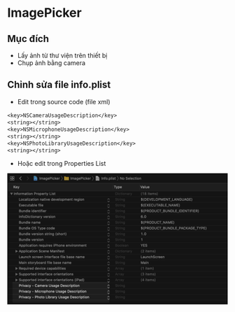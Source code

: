 #  ImagePicker

## Mục đích
- Lấy ảnh từ thư viện trên thiết bị
- Chụp ảnh bằng camera

## Chỉnh sửa file info.plist

- Edit trong source code (file xml)

```
<key>NSCameraUsageDescription</key>
<string></string>
<key>NSMicrophoneUsageDescription</key>
<string></string>
<key>NSPhotoLibraryUsageDescription</key>
<string></string>
```
- Hoặc edit trong Properties List
<img src="Screen Shot 2020-04-25 at 17.11.58.png"/>
